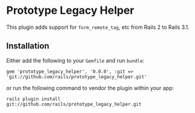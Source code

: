 # Prototype Legacy Helper

This plugin adds support for `form_remote_tag`, etc from Rails 2 to Rails 3.1.

## Installation

Either add the following to your `Gemfile` and run `bundle`:

    gem 'prototype_legacy_helper', '0.0.0', :git => 'git://github.com/rails/prototype_legacy_helper.git'

or run the following command to vendor the plugin within your app:

    rails plugin install git://github.com/rails/prototype_legacy_helper.git

